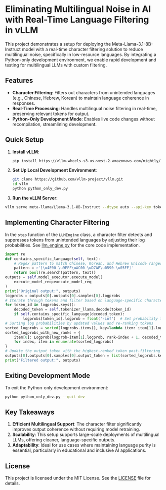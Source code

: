 # Eliminating Multilingual Noise in AI with Real-Time Language Filtering in vLLM

This project demonstrates a setup for deploying the Meta-Llama-3.1-8B-Instruct model with a real-time character filtering solution to reduce multilingual noise, specifically in low-resource languages. By integrating a Python-only development environment, we enable rapid development and testing for multilingual LLMs with custom filtering.

## Features
- **Character Filtering**: Filters out characters from unintended languages (e.g., Chinese, Hebrew, Korean) to maintain language coherence in responses.
- **Real-Time Processing**: Handles multilingual noise filtering in real-time, preserving relevant tokens for output.
- **Python-Only Development Mode**: Enables live code changes without recompilation, streamlining development.

## Quick Setup

1. **Install vLLM**:
   ```bash
   pip install https://vllm-wheels.s3.us-west-2.amazonaws.com/nightly/vllm-1.0.0.dev-cp38-abi3-manylinux1_x86_64.whl
   ```

2. **Set Up Local Development Environment**:
   ```bash
   git clone https://github.com/vllm-project/vllm.git
   cd vllm
   python python_only_dev.py
   ```

3. **Run the vLLM Server**:
```bash
vllm serve meta-llama/Llama-3.1-8B-Instruct --dtype auto --api-key token-abc123
```

## Implementing Character Filtering

In the `step` function of the `LLMEngine` class, a character filter detects and suppresses tokens from unintended languages by adjusting their log probabilities. See [llm_engine.py](https://github.com/mohammadaminabbasi/eliminating-multilingual-noise-llm/blob/main/llm_engine.py) for the core code implementation.

```python
import re
def contains_specific_language(self, text):
    # Regex pattern to match Chinese, Korean, and Hebrew Unicode ranges
    pattern = r'[\u4E00-\u9FFF\uAC00-\uD7AF\u0590-\u05FF]'
    return bool(re.search(pattern, text))
outputs = self.model_executor.execute_model(
    execute_model_req=execute_model_req
)
print("Original output:", outputs)
logprobs = outputs[0].outputs[0].samples[0].logprobs
# Iterate through tokens and filter based on language-specific characters
for token_id in logprobs.keys():
    decoded_token = self.tokenizer_llama.decode(token_id)
    if self.contains_specific_language(decoded_token):
        logprobs[token_id].logprob = float('-inf')  # Set probability to near-zero
# Sorting log probabilities by updated values and re-ranking tokens
sorted_logprobs = sorted(logprobs.items(), key=lambda item: item[1].logprob, reverse=True)
sorted_logprobs_with_new_ranks = {
    item[0]: Logprob(logprob=item[1].logprob, rank=index + 1, decoded_token=item[1].decoded_token)
    for index, item in enumerate(sorted_logprobs)
}
# Update the output token with the highest-ranked token post-filtering
outputs[0].outputs[0].samples[0].output_token = list(sorted_logprobs.keys())[0]
print("Filtered output:", outputs)
```

## Exiting Development Mode

To exit the Python-only development environment:

```bash
python python_only_dev.py --quit-dev
```

## Key Takeaways

1. **Efficient Multilingual Support**: The character filter significantly improves output coherence without requiring model retraining.
2. **Scalability**: This setup supports large-scale deployments of multilingual LLMs, offering cleaner, language-specific outputs.
3. **Adaptability**: Ideal for use cases where maintaining language purity is essential, particularly in educational and inclusive AI applications.

## License

This project is licensed under the MIT License. See the [LICENSE](LICENSE) file for details.
